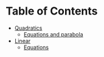 # Table of Contents

- [Quadratics](./topics/quadratics)
  - [Equations and parabola](./topics/quadratics/equations_and_parabola.md)
- [Linear](./topics/linear)
  - [Equations](./topics/linear/equations.md)
